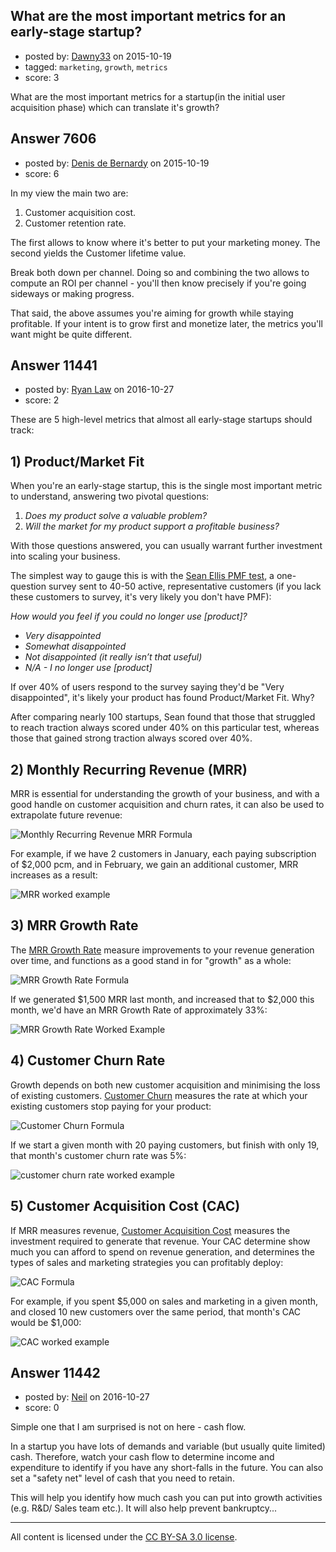 ## What are the most important metrics for an early-stage startup?

- posted by: [Dawny33](https://stackexchange.com/users/6444670/dawny33) on 2015-10-19
- tagged: `marketing`, `growth`, `metrics`
- score: 3

<p>What are the most important metrics for a startup(in the initial user acquisition phase) which can translate it's growth?</p>



## Answer 7606

- posted by: [Denis de Bernardy](https://stackexchange.com/users/182468/denis-de-bernardy) on 2015-10-19
- score: 6

<p>In my view the main two are:</p>

<ol>
<li>Customer acquisition cost.</li>
<li>Customer retention rate.</li>
</ol>

<p>The first allows to know where it's better to put your marketing money. The second yields the Customer lifetime value.</p>

<p>Break both down per channel. Doing so and combining the two allows to compute an ROI per channel - you'll then know precisely if you're going sideways or making progress.</p>

<p>That said, the above assumes you're aiming for growth while staying profitable. If your intent is to grow first and monetize later, the metrics you'll want might be quite different.</p>



## Answer 11441

- posted by: [Ryan Law](https://stackexchange.com/users/9520414/ryan-law) on 2016-10-27
- score: 2

<p>These are 5 high-level metrics that almost all early-stage startups should track:</p>

<h2>1) Product/Market Fit</h2>

<p>When you're an early-stage startup, this is the single most important metric to understand, answering two pivotal questions:</p>

<ol>
<li><em>Does my product solve a valuable problem?</em></li>
<li><em>Will the market for my product support a profitable business?</em></li>
</ol>

<p>With those questions answered, you can usually warrant further investment into scaling your business.</p>

<p>The simplest way to gauge this is with the <a href="https://www.cobloom.com/blog/how-to-create-a-product-market-fit-survey-with-free-template" rel="nofollow noreferrer">Sean Ellis PMF test</a>, a one-question survey sent to 40-50 active, representative customers (if you lack these customers to survey, it's very likely you don't have PMF):</p>

<p><em>How would you feel if you could no longer use [product]?</em></p>

<ul>
<li><em>Very disappointed</em></li>
<li><em>Somewhat disappointed</em></li>
<li><em>Not disappointed (it really isn’t that useful)</em></li>
<li><em>N/A - I no longer use [product]</em></li>
</ul>

<p>If over 40% of users respond to the survey saying they'd be "Very disappointed", it's likely your product has found Product/Market Fit. Why?</p>

<p>After comparing nearly 100 startups, Sean found that those that struggled to reach traction always scored under 40% on this particular test, whereas those that gained strong traction always scored over 40%.</p>

<h2>2) Monthly Recurring Revenue (MRR)</h2>

<p>MRR is essential for understanding the growth of your business, and with a good handle on customer acquisition and churn rates, it can also be used to extrapolate future revenue:</p>

<p><img src="https://chart.apis.google.com/chart?chf=bg,s,fffff0&amp;cht=tx&amp;chl=%5Ctext%7BMRR%7D_t%3D%5Csum%5Ctext%7BRecurring%20Revenue%7D_t" alt="Monthly Recurring Revenue MRR Formula"></p>

<p>For example, if we have 2 customers in January, each paying subscription of $2,000 pcm, and in February, we gain an additional customer, MRR increases as a result:</p>

<p><img src="https://chart.apis.google.com/chart?chf=bg,s,fffff0&amp;cht=tx&amp;chl=%5Ctext%7BFebruary%3A%20%7D%242%2C000%2B%242%2C000%2B%242%2C000%3D%246%2C000%20%5Ctext%7B%20MRR%7D" alt="MRR worked example"></p>

<h2>3) MRR Growth Rate</h2>

<p>The <a href="https://www.cobloom.com/blog/saas-metrics" rel="nofollow noreferrer">MRR Growth Rate</a> measure improvements to your revenue generation over time, and functions as a good stand in for "growth" as a whole:</p>

<p><img src="https://chart.apis.google.com/chart?chf=bg,s,fffff0&amp;cht=tx&amp;chl=%5Ctext%7BMRR%20Growth%20Rate%7D%3D%5Cfrac%7B%5Ctext%7BMRR%7D_t-%5Ctext%7BMRR%20%7D_%7Bt-1%7D%7D%7B%5Ctext%7BMRR%20%7D_%7Bt-1%7D%7D%5Ctimes100" alt="MRR Growth Rate Formula"></p>

<p>If we generated $1,500 MRR last month, and increased that to $2,000 this month, we'd have an MRR Growth Rate of approximately 33%:</p>

<p><img src="https://chart.apis.google.com/chart?chf=bg,s,fffff0&amp;cht=tx&amp;chl=%5Ctext%7BMRR%20Growth%20Rate%7D%3D%5Cfrac%7B%242%2C000-%241%2C500%7D%7B%241%2C500%7D%5Ctimes100%5Capprox33%5C%25" alt="MRR Growth Rate Worked Example"></p>

<h2>4) Customer Churn Rate</h2>

<p>Growth depends on both new customer acquisition and minimising the loss of existing customers. <a href="https://www.cobloom.com/blog/saas-metrics" rel="nofollow noreferrer">Customer Churn</a> measures the rate at which your existing customers stop paying for your product:</p>

<p><img src="https://chart.apis.google.com/chart?chf=bg,s,fffff0&amp;cht=tx&amp;chl=%5Ctext%7B%25%20Customer%20Churn%20Rate%7D%3D%5Cfrac%7B%5Ctext%7BCustomers%20that%20churned%20in%20period%20t%7D%7D%7B%5Ctext%7BTotal%20customers%20at%20the%20start%20of%20period%20t%7D%7D" alt="Customer Churn Formula"></p>

<p>If we start a given month with 20 paying customers, but finish with only 19, that month's customer churn rate was 5%:</p>

<p><img src="https://chart.apis.google.com/chart?chf=bg,s,fffff0&amp;cht=tx&amp;chl=%5Ctext%7B%25%20Customer%20Churn%20Rate%7D%3D%5Cfrac%7B20-19%7D%7B20%7D%3D5%5C%25" alt="customer churn rate worked example"></p>

<h2>5) Customer Acquisition Cost (CAC)</h2>

<p>If MRR measures revenue, <a href="https://www.cobloom.com/blog/saas-metrics" rel="nofollow noreferrer">Customer Acquisition Cost</a> measures the investment required to generate that revenue. Your CAC determine show much you can afford to spend on revenue generation, and determines the types of sales and marketing strategies you can profitably deploy:</p>

<p><img src="https://chart.apis.google.com/chart?chf=bg,s,fffff0&amp;cht=tx&amp;chl=%5Ctext%7BCAC%7D_t%3D%5Cfrac%7B%5Ctext%7BSales%20%26%20Marketing%20Cost%7D_t%7D%7B%5Ctext%7BNew%20Customers%7D_t%7D" alt="CAC Formula"></p>

<p>For example, if you spent $5,000 on sales and marketing in a given month, and closed 10 new customers over the same period, that month's CAC would be $1,000:</p>

<p><img src="https://chart.apis.google.com/chart?chf=bg,s,fffff0&amp;cht=tx&amp;chl=%5Cfrac%7B%245%2C000%2B%245%2C000%7D%7B10%7D%3D%241%2C000" alt="CAC worked example"></p>



## Answer 11442

- posted by: [Neil](https://stackexchange.com/users/2711480/neil) on 2016-10-27
- score: 0

<p>Simple one that I am surprised is not on here - cash flow. </p>

<p>In a startup you have lots of demands and variable (but usually quite limited) cash. Therefore, watch your cash flow to determine income and expenditure to identify if you have any short-falls in the future. You can also set a "safety net" level of cash that you need to retain. </p>

<p>This will help you identify how much cash you can put into growth activities (e.g. R&amp;D/ Sales team etc.). It will also help prevent bankruptcy...</p>




---

All content is licensed under the [CC BY-SA 3.0 license](https://creativecommons.org/licenses/by-sa/3.0/).
